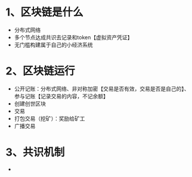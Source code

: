 # 1、区块链是什么
- 分布式网络
- 多个节点达成共识去记录和token【虚拟资产凭证】
- 无门槛构建属于自己的小经济系统

# 2、区块链运行
- 公开记账：分布式网络、非对称加密【交易是否有效，交易是否是自己的】、参与记账【记录交易的内容，不记余额】
- 创建创世区块
- 交易
- 打包交易（挖矿）：奖励给矿工
- 广播交易

# 3、共识机制
- 